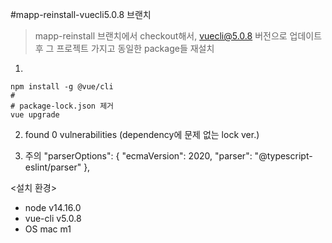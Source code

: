 #mapp-reinstall-vuecli5.0.8 브랜치

> mapp-reinstall 브랜치에서 checkout해서, vuecli@5.0.8 버전으로 업데이트 후 
> 그 프로젝트 가지고 동일한 package들 재설치

1. 
```
npm install -g @vue/cli
#
# package-lock.json 제거
vue upgrade
```

2. found 0 vulnerabilities
(dependency에 문제 없는 lock ver.)


3. 주의
"parserOptions": {
      "ecmaVersion": 2020,
      "parser": "@typescript-eslint/parser"
    },


<설치 환경>
* node v14.16.0
* vue-cli v5.0.8
* OS mac m1